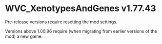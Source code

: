 # WVC_XenotypesAndGenes v1.77.43
 
Pre-release versions require resetting the mod settings.

Versions above 1.00.96 require (when migrating from earlier versions of the mod) a new game.